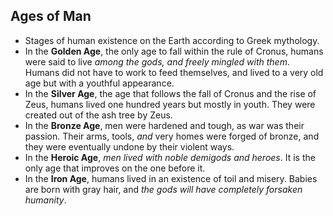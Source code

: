 Ages of Man
-----------

* Stages of human existence on the Earth according to Greek mythology.
* In the **Golden Age**, the only age to fall within the rule of Cronus, humans were said to live _among the gods, and freely mingled with them_. Humans did not have to work to feed themselves, and lived to a very old age but with a youthful appearance.
* In the **Silver Age**, the age that follows the fall of Cronus and the rise of Zeus, humans lived one hundred years but mostly in youth. They were created out of the ash tree by Zeus.
* In the **Bronze Age**, men were hardened and tough, as war was their passion. Their arms, tools, _and_ very homes were forged of bronze, and they were eventually undone by their violent ways.
* In the **Heroic Age**, _men lived with noble demigods and heroes_. It is the only age that improves on the one before it.
* In the **Iron Age**, humans lived in an existence of toil and misery. Babies are born with gray hair, and _the gods will have completely forsaken humanity_.
